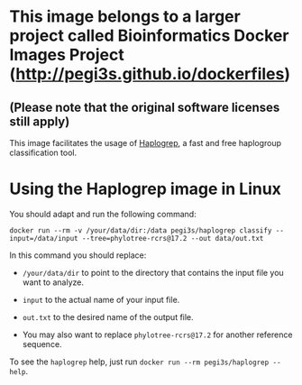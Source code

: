 # This image belongs to a larger project called Bioinformatics Docker Images Project (http://pegi3s.github.io/dockerfiles)
## (Please note that the original software licenses still apply)

This image facilitates the usage of [Haplogrep](https://haplogrep.readthedocs.io/en/latest/), a fast and free haplogroup classification tool.

# Using the Haplogrep image in Linux
You should adapt and run the following command:

`docker run --rm -v /your/data/dir:/data pegi3s/haplogrep classify --input=/data/input --tree=phylotree-rcrs@17.2 --out data/out.txt`

In this command you should replace:
- `/your/data/dir` to point to the directory that contains the input file you want to analyze.
- `input` to the actual name of your input file.
- `out.txt` to the desired name of the output file.

- You may also want to replace `phylotree-rcrs@17.2` for another reference sequence.

To see the `haplogrep` help, just run `docker run --rm pegi3s/haplogrep --help`.
